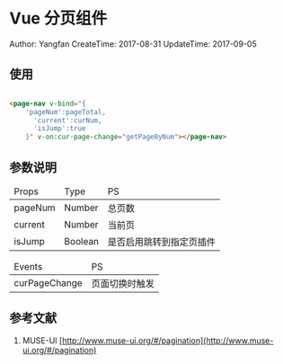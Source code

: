 # Vue 分页组件

Author: Yangfan
CreateTime: 2017-08-31
UpdateTime: 2017-09-05

## 使用

```html

<page-nav v-bind="{
	'pageNum':pageTotal,
	  'current':curNum,
	  'isJump':true
	}" v-on:cur-page-change="getPageByNum"></page-nav>


```

## 参数说明

<table>
    <thead>
        <tr>
            <td>Props</td>
            <td>Type</td>
            <td>PS</td>
        </tr>
    </thead>
    <tbody>
        <tr>
            <td>pageNum</td>
            <td>Number</td>
            <td>总页数</td>
        </tr>
        <tr>
            <td>current</td>
            <td>Number</td>
            <td>当前页</td>
        </tr>
        <tr>
            <td>isJump</td>
            <td>Boolean</td>
            <td>是否启用跳转到指定页插件</td>
        </tr>
    </tbody>
</table>

<table>
    <thead>
        <tr>
            <td>Events</td>
            <td>PS</td>
        </tr>
    </thead>
    <tbody>
        <tr>
            <td>curPageChange</td>
            <td>页面切换时触发</td>
        </tr>
    </tbody>
</table>

## 参考文献

1. MUSE-UI [http://www.muse-ui.org/#/pagination](http://www.muse-ui.org/#/pagination)   

